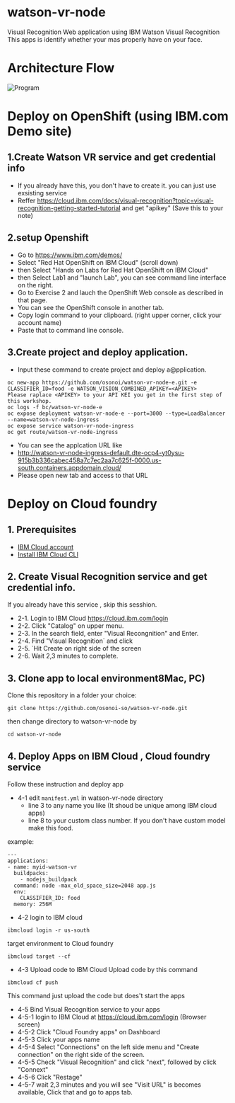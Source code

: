 # watson-vr-node
Visual Recognition Web application using IBM Watson Visual Recognition This apps is identify whether your mas properly have on your face.

# Architecture Flow

![Program](https://github.com/osonoi-so/watson-vr-node/blob/master/images/program.png)

# Deploy on OpenShift (using IBM.com Demo site)
## 1.Create Watson VR service and get credential info
- If you already have this, you don't have to create it. you can just use exsisting service
- Reffer https://cloud.ibm.com/docs/visual-recognition?topic=visual-recognition-getting-started-tutorial
and get "apikey" (Save this to your note)

## 2.setup Openshift
- Go to https://www.ibm.com/demos/
- Select "Red Hat OpenShift on IBM Cloud" (scroll down)
- then Select "Hands on Labs for Red Hat OpenShift on IBM Cloud"
- then Select Lab1 and "launch Lab", you can see command line interface on the right.
- Go to Exercise 2 and lauch the OpenShift Web console as described in that page.
- You can see the OpenShift console in another tab.
- Copy login command to your clipboard. (right upper corner, click your account name)
- Paste that to command line console.

## 3.Create project and deploy application.
- Input these command to create project and deploy a@pplication.
```
oc new-app https://github.com/osonoi/watson-vr-node-e.git -e CLASSIFIER_ID=food -e WATSON_VISION_COMBINED_APIKEY=<APIKEY>
Please raplace <APIKEY> to your API KEI you get in the first step of this workshop.
oc logs -f bc/watson-vr-node-e
oc expose deployment watson-vr-node-e --port=3000 --type=LoadBalancer --name=watson-vr-node-ingress
oc expose service watson-vr-node-ingress
oc get route/watson-vr-node-ingress
```
- You can see the applcation URL like 
- http://watson-vr-node-ingress-default.dte-ocp4-yt0ysu-915b3b336cabec458a7c7ec2aa7c625f-0000.us-south.containers.appdomain.cloud/
- Please open new tab and access to that URL


# Deploy on Cloud foundry

## 1. Prerequisites
   - [IBM Cloud account](https://cloud.ibm.com) <br>
   - [Install IBM Cloud CLI](https://cloud.ibm.com/docs/cli/reference/ibmcloud?topic=cloud-cli-install-ibmcloud-cli) <br>


## 2. Create Visual Recognition service and get credential info.
If you already have this service , skip this sesshion.

- 2-1. Login to IBM Cloud https://cloud.ibm.com/login
- 2-2. Click "Catalog" on upper menu.
- 2-3. In the search field, enter "Visual Recongnition" and Enter.
- 2-4. Find "Visual Recognition` and click
- 2-5. `Hit Create on right side of the screen
- 2-6. Wait 2,3 minutes to complete.

## 3. Clone app to local environment8Mac, PC)
Clone this repository in a folder your choice:
```
git clone https://github.com/osonoi-so/watson-vr-node.git
```
then change directory to watson-vr-node by
```
cd watson-vr-node
```

## 4. Deploy Apps on IBM Cloud , Cloud foundry service
 Follow these instruction and deploy app
- 4-1 edit `manifest.yml` in watson-vr-node directory
   - line 3 <Set Your Application Name> to any name you like (It shoud be unique among IBM cloud apps)
   - line 8 <Set Your CLASSIFIER_ID> to your custom class number. If you don't have custom model make this food.

example:
```
---
applications:
- name: myid-watson-vr
  buildpacks:
    - nodejs_buildpack
  command: node -max_old_space_size=2048 app.js
  env:
    CLASSIFIER_ID: food
  memory: 256M
```

- 4-2 login to IBM cloud
```
ibmcloud login -r us-south
```
target environment to Cloud foundry
```
ibmcloud target --cf
```
- 4-3 Upload code to IBM Cloud
 Upload code by this command
```
ibmcloud cf push
```
 This command just upload the code but does't start the apps
- 4-5 Bind Visual Recognition service to your apps
- 4-5-1 login to IBM Cloud at https://cloud.ibm.com/login (Browser screen)
- 4-5-2 Click "Cloud Foundry apps" on Dashboard
- 4-5-3 Click your apps name
- 4-5-4 Select "Connections" on the left side menu and "Create connection" on the right side of the screen.
- 4-5-5 Check "Visual Recognition" and click "next", followed by click "Connext"
- 4-5-6 Click "Restage"
- 4-5-7 wait 2,3 minutes and you will see "Visit URL" is becomes available, Click that and go to apps tab.

